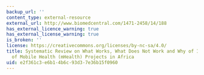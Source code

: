```yaml
---
backup_url: ''
content_type: external-resource
external_url: http://www.biomedcentral.com/1471-2458/14/188
has_external_licence_warning: true
has_external_license_warning: true
is_broken: ''
license: https://creativecommons.org/licenses/by-nc-sa/4.0/
title: Systematic Review on What Works, What Does Not Work and Why of Implementation
  of Mobile Health (mHealth) Projects in Africa
uid: e2f361c3-e6b1-4b6c-93d3-7e36b15f0960
---
```

